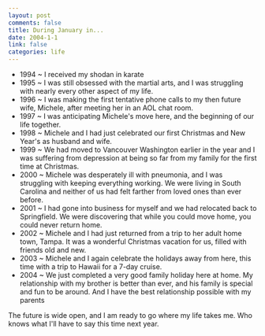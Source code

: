 ```yaml
--- 
layout: post
comments: false
title: During January in...
date: 2004-1-1
link: false
categories: life
---
```

<ul>
<li class="il">1994 ~ I received my shodan in karate</li>
<li class="il">1995 ~ I was still obsessed with the martial arts, and I was struggling with nearly every other aspect of my life.</li>
<li class="il">1996 ~ I was making the first tentative phone calls to my then future wife, Michele, after meeting her in an AOL chat room.</li>
<li class="il">1997 ~ I was anticipating Michele's move here, and the beginning of our life together.</li>
<li class="il">1998 ~ Michele and I had just celebrated our first Christmas and New Year's as husband and wife.</li>
<li class="il">1999 ~ We had moved to Vancouver Washington earlier in the year and I was suffering from depression at being so far from my family for the first time at Christmas.</li>
<li class="il">2000 ~ Michele was desperately ill with pneumonia, and I was struggling with keeping everything working. We were living in South Carolina and neither of us had felt farther from loved ones than ever before.</li>
<li class="il">2001 ~ I had gone into business for myself and we had relocated back to Springfield. We were discovering that while you could move home, you could never return home.</li>
<li class="il">2002 ~ Michele and I had just returned from a trip to her adult home town, Tampa. It was a wonderful Christmas vacation for us, filled with friends old and new.</li>
<li class="il">2003 ~ Michele and I again celebrate the holidays away from here, this time with a trip to Hawaii for a 7-day cruise.</li>
<li class="il">2004 ~ We just completed a very good family holiday here at home. My relationship with my brother is better than ever, and his family is special and fun to be around. And I have the best relationship possible with my parents</li>
</ul>

The future is wide open, and I am ready to go where my life takes me. Who knows what I'll have to say this time next year.
